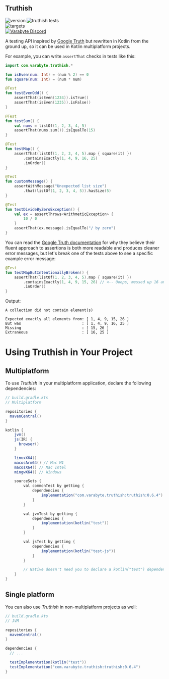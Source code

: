 ## Truthish

![version](https://img.shields.io/badge/version-0.6.4-yellow.svg)
![truthish tests](https://github.com/varabyte/truthish/actions/workflows/gradle-test-all.yml/badge.svg)
<br>
![targets](https://img.shields.io/badge/targets-JVM,_JS,_Win,_Linux,_Mac-white.svg)
<br>
<a href="https://discord.gg/bCdxPr7aTV">
  <img alt="Varabyte Discord" src="https://img.shields.io/discord/886036660767305799.svg?label=&logo=discord&logoColor=ffffff&color=7389D8&labelColor=6A7EC2" />
</a>

A testing API inspired by [Google Truth](https://github.com/google/truth) but
rewritten in Kotlin from the ground up, so it can be used in Kotlin
multiplatform projects.

For example, you can write `assertThat` checks in tests like this:

```kotlin
import com.varabyte.truthish.*

fun isEven(num: Int) = (num % 2) == 0
fun square(num: Int) = (num * num)

@Test
fun testEvenOdd() {
    assertThat(isEven(1234)).isTrue()
    assertThat(isEven(1235)).isFalse()
}

@Test
fun testSum() {
    val nums = listOf(1, 2, 3, 4, 5)
    assertThat(nums.sum()).isEqualTo(15)
}

@Test
fun testMap() {
    assertThat(listOf(1, 2, 3, 4, 5).map { square(it) })
        .containsExactly(1, 4, 9, 16, 25)
        .inOrder()
}

@Test
fun customMessage() {
    assertWithMessage("Unexpected list size")
        .that(listOf(1, 2, 3, 4, 5)).hasSize(5)
}

@Test
fun testDivideByZeroException() {
    val ex = assertThrows<ArithmeticException> {
        10 / 0
    }
    assertThat(ex.message).isEqualTo("/ by zero")
}
```

You can read the [Google Truth documentation](https://truth.dev/) for why they
believe their fluent approach to assertions is both more readable and produces
cleaner error messages, but let's break one of the tests above to see a
specific example error message:

```kotlin
@Test
fun testMapButIntentionallyBroken() {
    assertThat(listOf(1, 2, 3, 4, 5).map { square(it) })
        .containsExactly(1, 4, 9, 15, 26) // <-- Ooops, messed up 16 and 25 here
        .inOrder()
}
```

Output:

```text
A collection did not contain element(s)

Expected exactly all elements from: [ 1, 4, 9, 15, 26 ]
But was                           : [ 1, 4, 9, 16, 25 ]
Missing                           : [ 15, 26 ]
Extraneous                        : [ 16, 25 ]
```

# Using Truthish in Your Project

## Multiplatform

To use *Truthish* in your multiplatform application, declare the following dependencies:

```groovy
// build.gradle.kts
// Multiplatform

repositories {
  mavenCentral()
}

kotlin {
    jvm()
    js(IR) {
      browser()
    }

    linuxX64()
    macosArm64() // Mac M1
    macosX64() // Mac Intel
    mingwX64() // Windows

    sourceSets {
        val commonTest by getting {
            dependencies {
                implementation("com.varabyte.truthish:truthish:0.6.4")
            }
        }

        val jvmTest by getting {
            dependencies {
                implementation(kotlin("test"))
            }
        }

        val jsTest by getting {
            dependencies {
                implementation(kotlin("test-js"))
            }
        }

        // Native doesn't need you to declare a kotlin("test") dependency, nice!
    }
}
```

## Single platform

You can also use *Truthish* in non-multiplatform projects as well:

```groovy
// build.gradle.kts
// JVM

repositories {
  mavenCentral()
}

dependencies {
  // ...

  testImplementation(kotlin("test"))
  testImplementation("com.varabyte.truthish:truthish:0.6.4")
}
```